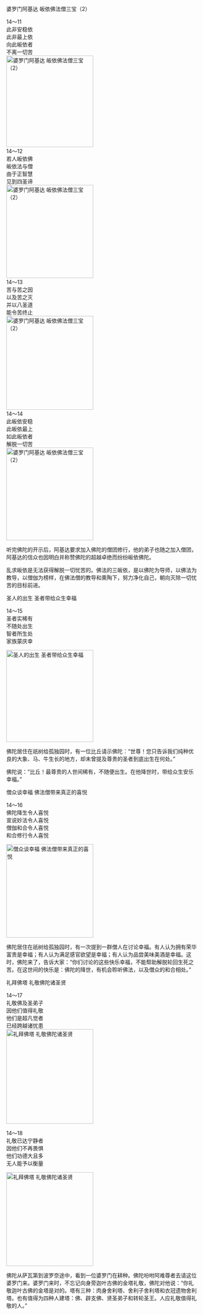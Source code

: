 婆罗门阿基达 皈依佛法僧三宝（2）


<div class="e2">
<div>
14～11<br>
 此非安稳依<br>
 此非最上依<br>
 向此皈依者<br>
 不离一切苦
</div>
<img src="images/fjj-61-1.jpg" width="230" height="242" alt="婆罗门阿基达 皈依佛法僧三宝（2）"/>
</div>


<div class="e2">
<div>
14～12<br>
 若人皈依佛<br>
 皈依法与僧<br>
 由于正智慧<br>
 见到四圣谛
</div>
<img src="images/fjj-61-2.jpg" width="230" height="246" alt="婆罗门阿基达 皈依佛法僧三宝（2）"/>
</div>


<div class="e2">
<div>
14～13<br>
 苦与苦之因<br>
 以及苦之灭<br>
 并以八圣道<br>
 能令苦终止
</div>
<img src="images/fjj-61-3.jpg" width="230" height="248" alt="婆罗门阿基达 皈依佛法僧三宝（2）"/>
</div>


<div class="e2">
<div>
14～14<br>
 此皈依安稳<br>
 此皈依最上<br>
 如此皈依者<br>
 解脱一切苦
</div>
<img src="images/fjj-61-4.jpg" width="230" height="245" alt="婆罗门阿基达 皈依佛法僧三宝（2）"/>
</div>

听完佛陀的开示后，阿基达要求加入佛陀的僧团修行，他的弟子也随之加入僧团，阿基达的信众也因明白并称赞佛陀的超越卓绝而纷纷皈依佛陀。

乱求皈依是无法获得解脱一切忧苦的。佛法的三皈依，是以佛陀为导师，以佛法为教导，以僧伽为榜样，在佛法僧的教导和熏陶下，努力净化自己，朝向灭除一切忧苦的目标前进。

圣人的出生 圣者带给众生幸福


<div class="e2">
<div>
 <p class="p13-5">14～15<br>
 圣者实稀有<br>
 不随处出生<br>
 智者所生处<br>
 家族蒙庆幸</p> 
</div>
<img src="images/fjj-61-5.jpg" width="230" height="243" alt="圣人的出生 圣者带给众生幸福"/>
</div>

佛陀居住在祇树给孤独园时，有一位比丘请示佛陀：“世尊！您只告诉我们纯种优良的大象、马、牛生长的地方，却未曾提及尊贵的圣者到底出生在何处。”

佛陀说：“比丘！最尊贵的人世间稀有，不随便出生。在他降世时，带给众生安乐幸福。”

僧众谈幸福 佛法僧带来真正的喜悦


<div class="e2">
<div>
 <p class="p13-5">14～16<br>
 佛陀降生令人喜悦<br>
 宣说妙法令人喜悦<br>
 僧伽和合令人喜悦<br>
 和合修行令人喜悦</p> 
</div>
<img src="images/fjj-61-6.jpg" width="230" height="247" alt="僧众谈幸福 佛法僧带来真正的喜悦"/>
</div>

佛陀居住在祇树给孤独园时，有一次提到一群僧人在讨论幸福。有人认为拥有荣华富贵是幸福；有人认为满足感官欲望是幸福；有人认为品尝美味美酒是幸福。这时，佛陀来了，告诉大家：“你们讨论的这些快乐幸福，不能帮助解脱轮回生死之苦。在这世间的快乐是：佛陀的降世，有机会聆听佛法，以及僧众的和合相处。”

礼拜佛塔 礼敬佛陀诸圣贤


<div class="e2">
<div>
14～17<br>
 礼敬佛及圣弟子<br>
 因他们值得礼敬<br>
 他们是超凡觉者<br>
 已经跨越诸忧患
</div>
<img src="images/fjj-61-7.jpg" width="230" height="250" alt="礼拜佛塔 礼敬佛陀诸圣贤"/>
</div>


<div class="e2">
<div>
 <p class="p13-5">14～18<br>
 礼敬已达宁静者<br>
 因他们不再畏惧<br>
 他们功德大且多<br>
 无人能予以衡量</p> 
</div>
<img src="images/fjj-61-8.jpg" width="230" height="248" alt="礼拜佛塔 礼敬佛陀诸圣贤"/>
</div>

佛陀从萨瓦第到波罗奈途中，看到一位婆罗门在耕种。佛陀吩咐阿难尊者去请这位婆罗门来。婆罗门来时，不忘记向身旁迦叶古佛的金塔礼敬，佛陀对他说：“你礼敬迦叶古佛的金塔是对的。塔有三种：肉身舍利塔、舍利子舍利塔和衣冠遗物舍利塔。也有值得为四种人建塔：佛、辟支佛、贤圣弟子和转轮圣王。人应礼敬值得礼敬的人。”
